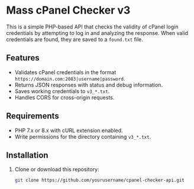 # Mass cPanel Checker v3

This is a simple PHP-based API that checks the validity of cPanel login credentials by attempting to log in and analyzing the response. When valid credentials are found, they are saved to a `found.txt` file.

## Features
- Validates cPanel credentials in the format `https://domain.com:2083|username|password`.
- Returns JSON responses with status and debug information.
- Saves working credentials to `v3_*.txt`.
- Handles CORS for cross-origin requests.

## Requirements
- PHP 7.x or 8.x with cURL extension enabled.
- Write permissions for the directory containing `v3_*.txt`.

## Installation
1. Clone or download this repository:
   ```bash
   git clone https://github.com/yourusername/cpanel-checker-api.git
